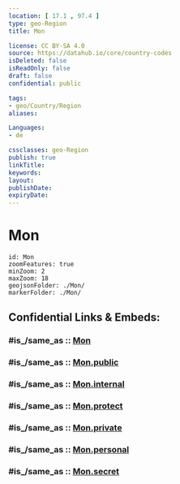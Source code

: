 ```yaml
---
location: [ 17.1 , 97.4 ] 
type: geo-Region
title: Mon

license: CC BY-SA 4.0
source: https://datahub.io/core/country-codes
isDeleted: false
isReadOnly: false
draft: false
confidential: public

tags:
- geo/Country/Region
aliases:

Languages:
- de

cssclasses: geo-Region
publish: true
linkTitle: 
keywords: 
layout: 
publishDate: 
expiryDate: 
---
```


# Mon

```leaflet
id: Mon
zoomFeatures: true 
minZoom: 2 
maxZoom: 18
geojsonFolder: ./Mon/
markerFolder: ./Mon/
```


## Confidential Links & Embeds: 

### #is_/same_as :: [Mon](/_Standards/Earth/Continent/Asia/Asia~South~East/Myanmar/States~Myanmar/Mon.md) 

### #is_/same_as :: [Mon.public](/_public/Earth/Continent/Asia/Asia~South~East/Myanmar/States~Myanmar/Mon.public.md) 

### #is_/same_as :: [Mon.internal](/_internal/Earth/Continent/Asia/Asia~South~East/Myanmar/States~Myanmar/Mon.internal.md) 

### #is_/same_as :: [Mon.protect](/_protect/Earth/Continent/Asia/Asia~South~East/Myanmar/States~Myanmar/Mon.protect.md) 

### #is_/same_as :: [Mon.private](/_private/Earth/Continent/Asia/Asia~South~East/Myanmar/States~Myanmar/Mon.private.md) 

### #is_/same_as :: [Mon.personal](/_personal/Earth/Continent/Asia/Asia~South~East/Myanmar/States~Myanmar/Mon.personal.md) 

### #is_/same_as :: [Mon.secret](/_secret/Earth/Continent/Asia/Asia~South~East/Myanmar/States~Myanmar/Mon.secret.md)

